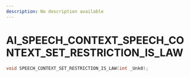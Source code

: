```yaml
---
description: No description available 
---
```


# AI_SPEECH_CONTEXT\_SPEECH_CONTEXT_SET_RESTRICTION_IS_LAW

```cpp
void SPEECH_CONTEXT_SET_RESTRICTION_IS_LAW(int _Unk0);
```